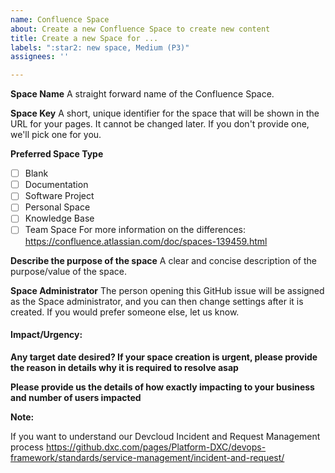 ```yaml
---
name: Confluence Space
about: Create a new Confluence Space to create new content
title: Create a new Space for ...
labels: ":star2: new space, Medium (P3)"
assignees: ''

---
```


**Space Name**
A straight forward name of the Confluence Space.

**Space Key**
A short, unique identifier for the space that will be shown in the URL for your pages. It cannot be changed later. If you don't provide one, we'll pick one for you.

**Preferred Space Type**
* [ ] Blank
* [ ] Documentation
* [ ] Software Project
* [ ] Personal Space
* [ ] Knowledge Base
* [ ] Team Space
For more information on the differences: https://confluence.atlassian.com/doc/spaces-139459.html

**Describe the purpose of the space**
A clear and concise description of the purpose/value of the space.

**Space Administrator**
The person opening this GitHub issue will be assigned as the Space administrator, and you can then change settings after it is created.  If you would prefer someone else, let us know.

#### Impact/Urgency:

**Any target date desired? If your space creation is urgent, please provide the reason in details why it is required to resolve asap**

**Please provide us the details of how exactly impacting to your business and number of users impacted**

**Note:**

If you want to understand our Devcloud Incident and Request Management process https://github.dxc.com/pages/Platform-DXC/devops-framework/standards/service-management/incident-and-request/
